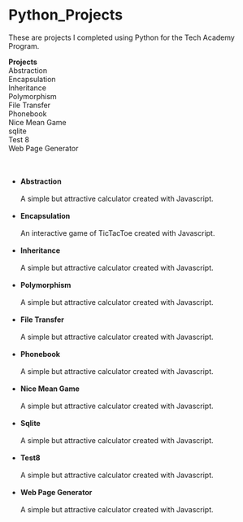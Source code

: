 # Python_Projects

These are projects I completed using Python for the Tech Academy Program.

<b>Projects</b>
<br>
Abstraction<br>
Encapsulation<br>
Inheritance<br>
Polymorphism<br>
File Transfer<br>
Phonebook<br>
Nice Mean Game<br>
sqlite<br>
Test 8<br>
Web Page Generator<br>
<br>
<br>

<ul>
<li><b>Abstraction</b></li>
<br>
A simple but attractive calculator created with Javascript. 
<br>
<br>
<li><b>Encapsulation</b></li>
<br>
An interactive game of TicTacToe created with Javascript.
<br>
<br>
<li><b>Inheritance</b></li>
<br>
A simple but attractive calculator created with Javascript. 
<br>
<br>
<li><b>Polymorphism</b></li>
<br>
A simple but attractive calculator created with Javascript. 
<br>
<br>
<li><b>File Transfer</b></li>
<br>
A simple but attractive calculator created with Javascript. 
<br>
<br>
<li><b>Phonebook</b></li>
<br>
A simple but attractive calculator created with Javascript. 
<br>
<br>
<li><b>Nice Mean Game</b></li>
<br>
A simple but attractive calculator created with Javascript. 
<br>
<br>
<li><b>Sqlite</b></li>
<br>
A simple but attractive calculator created with Javascript. 
<br>
<br>
<li><b>Test8</b></li>
<br>
A simple but attractive calculator created with Javascript. 
<br>
<br>
<li><b>Web Page Generator</b></li>
<br>
A simple but attractive calculator created with Javascript. 
<br>
<br>
 

